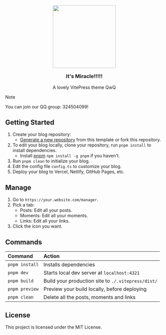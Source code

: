<h3 align="center">

<img src="https://youke1.picui.cn/s1/2025/09/21/68cf67b6de065.png" width="200"/>

It's Miracle!!!!!

</h3>

<p align="center">
<span>A lovely VitePress theme QwQ</span>
</p>

> [!NOTE]
> You can join our QQ group: 324504099!

## Getting Started

1. Create your blog repository:
   - [Generate a new repository](https://github.com/silvaire-qwq/miracle/generate) from this template or fork this repository.
2. To edit your blog locally, clone your repository, run `pnpm install` to install dependencies.
   - Install [pnpm](https://pnpm.io) `npm install -g pnpm` if you haven't.
3. Run `pnpm clean` to initialize your blog.
4. Edit the config file `config.ts` to customize your blog.
5. Deploy your blog to Vercel, Netlify, GitHub Pages, etc.

## Manage

1. Go to `https://your.website.com/manager`.
2. Pick a tab:
   - Posts: Edit all your posts.
   - Moments: Edit all your moments.
   - Links: Edit all your links.
3. Click the icon you want.

## Commands

| Command        | Action                                             |
| :------------- | :------------------------------------------------- |
| `pnpm install` | Installs dependencies                              |
| `pnpm dev`     | Starts local dev server at `localhost:4321`        |
| `pnpm build`   | Build your production site to `./.vitepress/dist/` |
| `pnpm preview` | Preview your build locally, before deploying       |
| `pnpm clean`   | Delete all the posts, moments and links            |

## License

This project is licensed under the MIT License.
